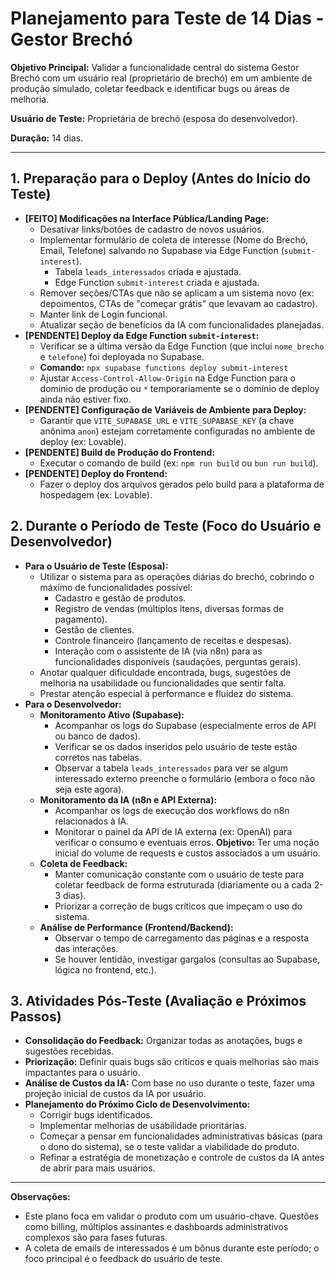 # Planejamento para Teste de 14 Dias - Gestor Brechó

**Objetivo Principal:** Validar a funcionalidade central do sistema Gestor Brechó com um usuário real (proprietário de brechó) em um ambiente de produção simulado, coletar feedback e identificar bugs ou áreas de melhoria.

**Usuário de Teste:** Proprietária de brechó (esposa do desenvolvedor).

**Duração:** 14 dias.

---

## 1. Preparação para o Deploy (Antes do Início do Teste)

*   **[FEITO] Modificações na Interface Pública/Landing Page:**
    *   Desativar links/botões de cadastro de novos usuários.
    *   Implementar formulário de coleta de interesse (Nome do Brechó, Email, Telefone) salvando no Supabase via Edge Function (`submit-interest`).
        *   Tabela `leads_interessados` criada e ajustada.
        *   Edge Function `submit-interest` criada e ajustada.
    *   Remover seções/CTAs que não se aplicam a um sistema novo (ex: depoimentos, CTAs de "começar grátis" que levavam ao cadastro).
    *   Manter link de Login funcional.
    *   Atualizar seção de benefícios da IA com funcionalidades planejadas.
*   **[PENDENTE] Deploy da Edge Function `submit-interest`:**
    *   Verificar se a última versão da Edge Function (que inclui `nome_brecho` e `telefone`) foi deployada no Supabase.
    *   **Comando:** `npx supabase functions deploy submit-interest`
    *   Ajustar `Access-Control-Allow-Origin` na Edge Function para o domínio de produção ou `*` temporariamente se o domínio de deploy ainda não estiver fixo.
*   **[PENDENTE] Configuração de Variáveis de Ambiente para Deploy:**
    *   Garantir que `VITE_SUPABASE_URL` e `VITE_SUPABASE_KEY` (a chave anônima `anon`) estejam corretamente configuradas no ambiente de deploy (ex: Lovable).
*   **[PENDENTE] Build de Produção do Frontend:**
    *   Executar o comando de build (ex: `npm run build` ou `bun run build`).
*   **[PENDENTE] Deploy do Frontend:**
    *   Fazer o deploy dos arquivos gerados pelo build para a plataforma de hospedagem (ex: Lovable).

## 2. Durante o Período de Teste (Foco do Usuário e Desenvolvedor)

*   **Para o Usuário de Teste (Esposa):**
    *   Utilizar o sistema para as operações diárias do brechó, cobrindo o máximo de funcionalidades possível:
        *   Cadastro e gestão de produtos.
        *   Registro de vendas (múltiplos itens, diversas formas de pagamento).
        *   Gestão de clientes.
        *   Controle financeiro (lançamento de receitas e despesas).
        *   Interação com o assistente de IA (via n8n) para as funcionalidades disponíveis (saudações, perguntas gerais).
    *   Anotar qualquer dificuldade encontrada, bugs, sugestões de melhoria na usabilidade ou funcionalidades que sentir falta.
    *   Prestar atenção especial à performance e fluidez do sistema.
*   **Para o Desenvolvedor:**
    *   **Monitoramento Ativo (Supabase):**
        *   Acompanhar os logs do Supabase (especialmente erros de API ou banco de dados).
        *   Verificar se os dados inseridos pelo usuário de teste estão corretos nas tabelas.
        *   Observar a tabela `leads_interessados` para ver se algum interessado externo preenche o formulário (embora o foco não seja este agora).
    *   **Monitoramento da IA (n8n e API Externa):**
        *   Acompanhar os logs de execução dos workflows do n8n relacionados à IA.
        *   Monitorar o painel da API de IA externa (ex: OpenAI) para verificar o consumo e eventuais erros. **Objetivo:** Ter uma noção inicial do volume de requests e custos associados a um usuário.
    *   **Coleta de Feedback:**
        *   Manter comunicação constante com o usuário de teste para coletar feedback de forma estruturada (diariamente ou a cada 2-3 dias).
        *   Priorizar a correção de bugs críticos que impeçam o uso do sistema.
    *   **Análise de Performance (Frontend/Backend):**
        *   Observar o tempo de carregamento das páginas e a resposta das interações.
        *   Se houver lentidão, investigar gargalos (consultas ao Supabase, lógica no frontend, etc.).

## 3. Atividades Pós-Teste (Avaliação e Próximos Passos)

*   **Consolidação do Feedback:** Organizar todas as anotações, bugs e sugestões recebidas.
*   **Priorização:** Definir quais bugs são críticos e quais melhorias são mais impactantes para o usuário.
*   **Análise de Custos da IA:** Com base no uso durante o teste, fazer uma projeção inicial de custos da IA por usuário.
*   **Planejamento do Próximo Ciclo de Desenvolvimento:**
    *   Corrigir bugs identificados.
    *   Implementar melhorias de usabilidade prioritárias.
    *   Começar a pensar em funcionalidades administrativas básicas (para o dono do sistema), se o teste validar a viabilidade do produto.
    *   Refinar a estratégia de monetização e controle de custos da IA antes de abrir para mais usuários.

---

**Observações:**

*   Este plano foca em validar o produto com um usuário-chave. Questões como billing, múltiplos assinantes e dashboards administrativos complexos são para fases futuras.
*   A coleta de emails de interessados é um bônus durante este período; o foco principal é o feedback do usuário de teste. 